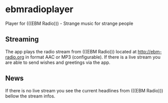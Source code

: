 # ebmradioplayer

Player for (((EBM Radio))) - Strange music for strange people

## Streaming
The app plays the radio stream from (((EBM Radio))) located at
http://ebm-radio.org in format AAC or MP3 (configurable). If there is a live
stream you are able to send wishes and greetings via the app.

## News
If there is no live stream you see the current headlines from (((EBM Radio)))
bellow the stream infos.